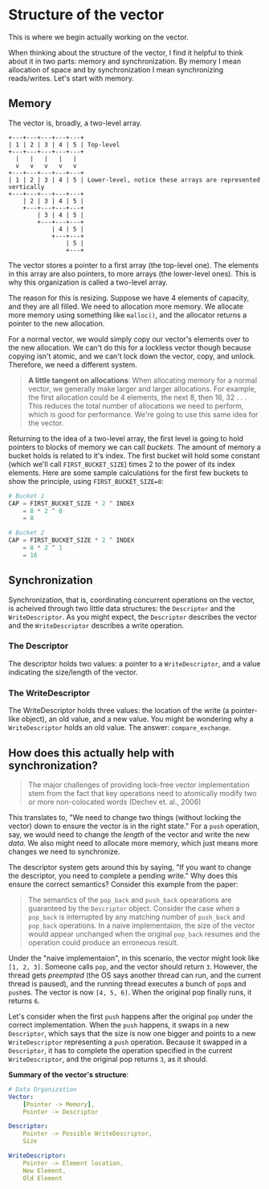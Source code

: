 # Structure of the vector

This is where we begin actually working on the vector.

When thinking about the structure of the vector, I find it helpful to think
about it in two parts: memory and synchronization. By memory I mean allocation
of space and by synchronization I mean synchronizing reads/writes. Let's start
with memory.

## Memory

The vector is, broadly, a two-level array.

```
+---+---+---+---+---+
| 1 | 2 | 3 | 4 | 5 | Top-level
+---+---+---+---+---+
  |   |   |   |   |
  v   v   v   v   v
+---+---+---+---+---+
| 1 | 2 | 3 | 4 | 5 | Lower-level, notice these arrays are represented vertically
+---+---+---+---+---+
    | 2 | 3 | 4 | 5 |
    +---+---+---+---+
        | 3 | 4 | 5 |
        +---+---+---+
            | 4 | 5 |
            +---+---+
                | 5 |
                +---+

```

The vector stores a pointer to a first array (the top-level one). The elements
in this array are also pointers, to more arrays (the lower-level ones). This is
why this organization is called a two-level array.

The reason for this is resizing. Suppose we have 4 elements of capacity, and
they are all filled. We need to allocation more memory. We allocate more memory
using something like `malloc()`, and the allocator returns a pointer to the new
allocation.

For a normal vector, we would simply copy our vector's elements over to the new
allocation. We can't do this for a lockless vector though because copying isn't
atomic, and we can't lock down the vector, copy, and unlock. Therefore, we need
a different system.

> **A little tangent on allocations**: When allocating memory for a normal
> vector, we generally make larger and larger allocations. For example, the
> first allocation could be 4 elements, the next 8, then 16, 32 . . . This
> reduces the total number of allocations we need to perform, which is good for
> performance. We're going to use this same idea for the vector.

Returning to the idea of a two-level array, the first level is going to hold
pointers to blocks of memory we can call _buckets_. The amount of memory a
bucket holds is related to it's index. The first bucket will hold some constant
(which we'll call `FIRST_BUCKET_SIZE`) times 2 to the power of its index
elements. Here are some sample calculations for the first few buckets to show
the principle, using `FIRST_BUCKET_SIZE=8`:

```python
# Bucket 1
CAP = FIRST_BUCKET_SIZE * 2 ^ INDEX
    = 8 * 2 ^ 0
    = 8

# Bucket 2
CAP = FIRST_BUCKET_SIZE * 2 ^ INDEX
    = 8 * 2 ^ 1
    = 16
```

## Synchronization

Synchronization, that is, coordinating concurrent operations on the vector, is
acheived through two little data structures: the `Descriptor` and the
`WriteDescriptor`. As you might expect, the `Descriptor` describes the vector
and the `WriteDescriptor` describes a write operation.

### The Descriptor

The descriptor holds two values: a pointer to a `WriteDescriptor`, and a value
indicating the size/length of the vector.

### The WriteDescriptor

The WriteDescriptor holds three values: the location of the write (a
pointer-like object), an old value, and a new value. You might be wondering why
a `WriteDescriptor` holds an old value. The answer: `compare_exchange`.

## How does this actually help with synchronization?

> The major challenges of providing lock-free vector implementation stem from
> the fact that key operations need to atomically modify two or more
> non-colocated words (Dechev et. al., 2006)

This translates to, "We need to change two things (without locking the vector)
down to ensure the vector is in the right state." For a `push` operation, say,
we would need to change the _length_ of the vector and write the new _data_. We
also might need to allocate more memory, which just means more changes we need
to synchronize.

The descriptor system gets around this by saying, "If you want to change the
descriptor, you need to complete a pending write." Why does this ensure the
correct semantics? Consider this example from the paper:

> The semantics of the `pop_back` and `push_back` opearations are guaranteed by
> the `Descriptor` object. Consider the case when a `pop_back` is interrupted by
> any matching number of `push_back` and `pop_back` operations. In a naive
> implementaion, the size of the vector would appear unchanged when the original
> `pop_back` resumes and the operation could produce an erroneous result.

Under the "naive implementaion", in this scenario, the vector might look like
`[1, 2, 3]`. Someone calls `pop`, and the vector should return `3`. However, the
thread gets _preempted_ (the OS says another thread can run, and the current
thread is paused), and the running thread executes a bunch of `pop`s and
`push`es. The vector is now `[4, 5, 6]`. When the original pop finally runs, it
returns `6`.

Let's consider when the first `push` happens after the original `pop` under the
correct implementation. When the `push` happens, it swaps in a new `Descriptor`,
which says that the size is now one bigger and points to a new `WriteDescriptor`
representing a `push` operation. Because it swapped in a `Descriptor`, it has to
complete the operation specified in the current `WriteDescriptor`, and the original
pop returns `3`, as it should.

**Summary of the vector's structure**:

<!-- prettier-ignore-start -->
```yaml
# Data Organization
Vector: 
    [Pointer -> Memory],
    Pointer -> Descriptor

Descriptor: 
    Pointer -> Possible WriteDescriptor, 
    Size

WriteDescriptor: 
    Pointer -> Element location, 
    New Element, 
    Old Element
```
<!-- prettier-ignore-end -->
